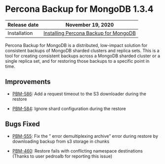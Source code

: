 # Percona Backup for MongoDB 1.3.4

| Release date | November 19, 2020  |
|------------- | ---------------|
| Installation | [Installing Percona Backup for MongoDB](../installation.md) |


Percona Backup for MongoDB is a distributed, low-impact solution for consistent backups of MongoDB
sharded clusters and replica sets. This is a tool for creating consistent backups
across a MongoDB sharded cluster or a single replica set, and for restoring
those backups to a specific point in time.

## Improvements

* [PBM-586](https://jira.percona.com/browse/PBM-586): Add a request timeout to the S3 downloader during the restore

* [PBM-584](https://jira.percona.com/browse/PBM-584): Ignore shard configuration during the restore

## Bugs Fixed

* [PBM-555](https://jira.percona.com/browse/PBM-555): Fix the ” error demultiplexing archive” error during restore by downloading backup from s3 storage in chunks

* [PBM-460](https://jira.percona.com/browse/PBM-460): Restore fails with conflicting namespace destinations (Thanks to user pedroalb for reporting this issue)
